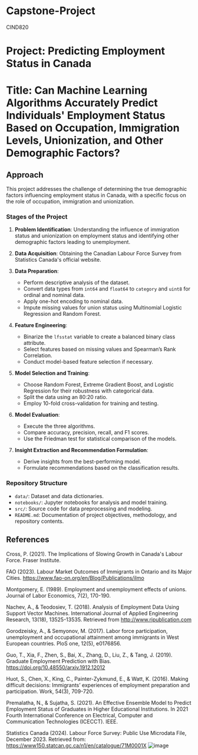 # Capstone-Project
CIND820

# Project: Predicting Employment Status in Canada

# Title: Can Machine Learning Algorithms Accurately Predict Individuals' Employment Status Based on Occupation, Immigration Levels, Unionization, and Other Demographic Factors?

## Approach
This project addresses the challenge of determining the true demographic factors influencing employment status in Canada, with a specific focus on the role of occupation, immigration and unionization. 

### Stages of the Project

1. **Problem Identification**: Understanding the influence of immigration status and unionization on employment status and identifying other demographic factors leading to unemployment.

2. **Data Acquisition**: Obtaining the Canadian Labour Force Survey from Statistics Canada's official website.

3. **Data Preparation**:
   - Perform descriptive analysis of the dataset.
   - Convert data types from `int64` and `float64` to `category` and `uint8` for ordinal and nominal data.
   - Apply one-hot encoding to nominal data.
   - Impute missing values for union status using Multinomial Logistic Regression and Random Forest.

4. **Feature Engineering**:
   - Binarize the `lfsstat` variable to create a balanced binary class attribute.
   - Select features based on missing values and Spearman’s Rank Correlation.
   - Conduct model-based feature selection if necessary.

5. **Model Selection and Training**:
   - Choose Random Forest, Extreme Gradient Boost, and Logistic Regression for their robustness with categorical data.
   - Split the data using an 80:20 ratio.
   - Employ 10-fold cross-validation for training and testing.

6. **Model Evaluation**:
   - Execute the three algorithms.
   - Compare accuracy, precision, recall, and F1 scores.
   - Use the Friedman test for statistical comparison of the models.

7. **Insight Extraction and Recommendation Formulation**:
   - Derive insights from the best-performing model.
   - Formulate recommendations based on the classification results.

### Repository Structure
- `data/`: Dataset and data dictionaries.
- `notebooks/`: Jupyter notebooks for analysis and model training.
- `src/`: Source code for data preprocessing and modeling.
- `README.md`: Documentation of project objectives, methodology, and repository contents.

## References
Cross, P. (2021). The Implications of Slowing Growth in Canada's Labour Force. Fraser Institute.

FAO (2023). Labour Market Outcomes of Immigrants in Ontario and its Major Cities. https://www.fao-on.org/en/Blog/Publications/ilmo 

Montgomery, E. (1989). Employment and unemployment effects of unions. Journal of Labor Economics, 7(2), 170-190.

Nachev, A., & Teodosiev, T. (2018). Analysis of Employment Data Using Support Vector Machines. International Journal of Applied Engineering Research, 13(18), 13525-13535. Retrieved from http://www.ripublication.com

Gorodzeisky, A., & Semyonov, M. (2017). Labor force participation, unemployment and occupational attainment among immigrants in West European countries. PloS one, 12(5), e0176856.

Guo, T., Xia, F., Zhen, S., Bai, X., Zhang, D., Liu, Z., & Tang, J. (2019). Graduate Employment Prediction with Bias. https://doi.org/10.48550/arxiv.1912.12012

Huot, S., Chen, X., King, C., Painter-Zykmund, E., & Watt, K. (2016). Making difficult decisions: Immigrants’ experiences of employment preparation and participation. Work, 54(3), 709-720.

Premalatha, N., & Sujatha, S. (2021). An Effective Ensemble Model to Predict Employment Status of Graduates in Higher Educational Institutions. In 2021 Fourth International Conference on Electrical, Computer and Communication Technologies (ICECCT). IEEE.

Statistics Canada (2024). Labour Force Survey: Public Use Microdata File, December 2023. Retrieved from: https://www150.statcan.gc.ca/n1/en/catalogue/71M0001X 
![image](https://github.com/Cspolat/Capstone-Project/assets/158753541/26fb7a3f-bcaf-4317-85b7-28563469288d)


